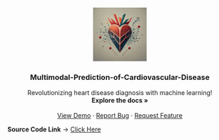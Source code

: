 <!-- PROJECT LOGO -->

<br />
<p align="center">
  <a href="https://github.com/oo7vedant-IIITD/Multimodal-Prediction-of-Cardiovascular-Disease">
    <img src="readme_images/logo.png" alt="Logo" width="120" height="120">
  </a>

  <h3 align="center">Multimodal-Prediction-of-Cardiovascular-Disease</h3>

  <p align="center">
    Revolutionizing heart disease diagnosis with machine learning!
    <br />
    <strong>Explore the docs »</strong>
    <br />
    <br />
    <a href="https://github.com/oo7vedant-IIITD/Multimodal-Prediction-of-Cardiovascular-Disease/blob/main/Project_Report.pdf">View Demo</a>
    ·
    <a href="https://github.com/oo7vedant-IIITD/Multimodal-Prediction-of-Cardiovascular-Disease/issues">Report Bug</a>
    ·
    <a href="https://github.com/oo7vedant-IIITD/Multimodal-Prediction-of-Cardiovascular-Disease/issues">Request Feature</a>
    <br />
</p>

**Source Code Link** -> [Click Here](https://github.com/oo7vedant-IIITD/Multimodal-Prediction-of-Cardiovascular-Disease/tree/main/Source_Code)
<br>
